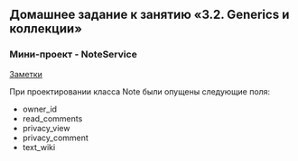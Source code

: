 ## Домашнее задание к занятию «3.2. Generics и коллекции»
### Мини-проект - NoteService 
[Заметки](https://vk.com/dev/notes)

При проектировании класса Note были опущены следующие поля:
* owner_id
* read_comments
* privacy_view
* privacy_comment
* text_wiki